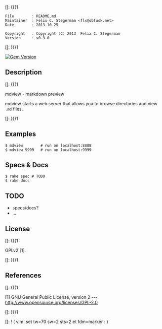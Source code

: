 []: {{{1

    File        : README.md
    Maintainer  : Felix C. Stegerman <flx@obfusk.net>
    Date        : 2013-10-25

    Copyright   : Copyright (C) 2013  Felix C. Stegerman
    Version     : v0.3.0

[]: }}}1

[![Gem Version](https://badge.fury.io/rb/mdview.png)](http://badge.fury.io/rb/mdview)

## Description
[]: {{{1

  mdview - markdown preview

  mdview starts a web server that allows you to browse directories and
  view `.md` files.

[]: }}}1

## Examples

    $ mdview        # run on localhost:8888
    $ mdview 9999   # run on localhost:9999

## Specs & Docs

    $ rake spec # TODO
    $ rake docs

## TODO

  * specs/docs?
  * ...

## License
[]: {{{1

  GPLv2 [1].

[]: }}}1

## References
[]: {{{1

  [1] GNU General Public License, version 2
  --- http://www.opensource.org/licenses/GPL-2.0

[]: }}}1

[]: ! ( vim: set tw=70 sw=2 sts=2 et fdm=marker : )
